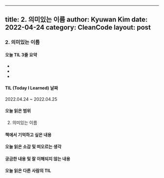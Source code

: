 
---
title: 2. 의미있는 이름
author: Kyuwan Kim
date: 2022-04-24
category: CleanCode
layout: post
---
### 2. 의미있는 이름 

#### 오늘 TIL 3줄 요약  
- 
- 
- 

#### TIL (Today I Learned) 날짜 
2022.04.24 ~ 2022.04.25

#### 오늘 읽은 범위
 2. 의미있는 이름  

#### 책에서 기억하고 싶은 내용

#### 오늘 읽은 소감 및 떠오르는 생각 

#### 궁금한 내용 및 잘 이해되지 않는 내용 

#### 오늘 읽은 다른 사람의 TIL

